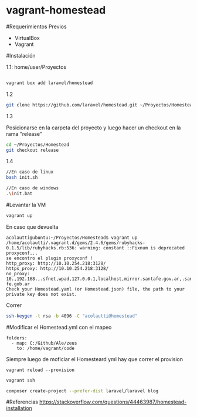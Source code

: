 # vagrant-homestead
#Requerimientos Previos

- VirtualBox
- Vagrant

#Instalación

 1.1: home/user/Proyectos

```bash

vagrant box add laravel/homestead

```
1.2 

```bash
git clone https://github.com/laravel/homestead.git ~/Proyectos/Homestead
```
1.3 

Posicionarse en la carpeta del proyecto y luego hacer un checkout en la rama "release"
```bash
cd ~/Proyectos/Homestead
git checkout release
```
1.4 

```bash
//En caso de linux
bash init.sh
```
```bash
//En caso de windows
.\init.bat
```

#Levantar la VM

```bash
vagrant up
```

En caso que devuelta

```
acolautti@ubuntu:~/Proyectos/Homestead$ vagrant up
/home/acolautti/.vagrant.d/gems/2.4.6/gems/rubyhacks-0.1.5/lib/rubyhacks.rb:536: warning: constant ::Fixnum is deprecated
proxyconf...
se encontro el plugin proxyconf !
http_proxy: http://10.10.254.218:3128/
https_proxy: http://10.10.254.218:3128/
no_proxy: 10.,192.168.,.sfnet,wpad,127.0.0.1,localhost,mirror.santafe.gov.ar,.santafe.gov.ar,.santafe.gob.ar,.santa-fe.gob.ar
Check your Homestead.yaml (or Homestead.json) file, the path to your private key does not exist.

```
Correr

```bash
ssh-keygen -t rsa -b 4096 -C "acolautti@homestead"
```
#Modificar el Homestead.yml con el mapeo
```
folders:
  - map: C:/Github/Ale/zeus
    to: /home/vagrant/code

```
Siempre luego de moficiar el Homesteard yml hay que correr el provision
```
vagrant reload --provision
```

```bash
vagrant ssh
```

```bash
composer create-project --prefer-dist laravel/laravel blog
```

#Referencias
https://stackoverflow.com/questions/44463987/homestead-installation

